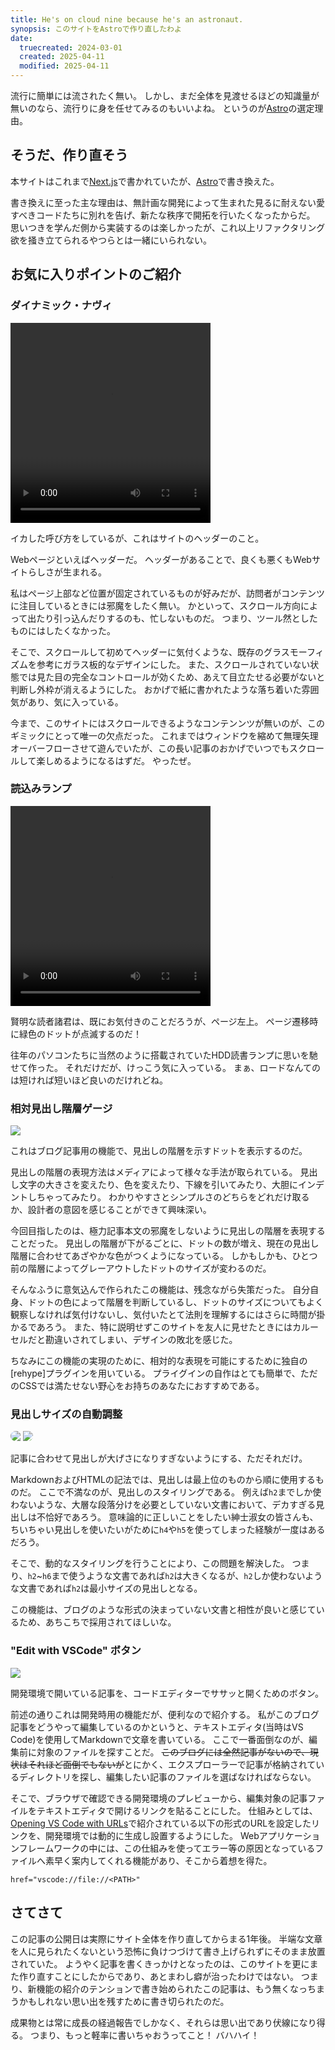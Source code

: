 ```yaml
---
title: He's on cloud nine because he's an astronaut.
synopsis: このサイトをAstroで作り直したわよ
date:
  truecreated: 2024-03-01
  created: 2025-04-11
  modified: 2025-04-11
---
```


流行に簡単には流されたく無い。
しかし、まだ全体を見渡せるほどの知識量が無いのなら、流行りに身を任せてみるのもいいよね。
というのが[Astro](https://astro.build/)の選定理由。

## そうだ、作り直そう

本サイトはこれまで[Next.js](https://nextjs.org/)で書かれていたが、[Astro](https://astro.build/)で書き換えた。

書き換えに至った主な理由は、無計画な開発によって生まれた見るに耐えない愛すべきコードたちに別れを告げ、新たな秩序で開拓を行いたくなったからだ。
思いつきを学んだ側から実装するのは楽しかったが、これ以上リファクタリング欲を掻き立てられるやつらとは一緒にいられない。

## お気に入りポイントのご紹介

### ダイナミック・ナヴィ


<video width="320" height="320" controls>
 <source src="/blog/astronaut-on-cloud-nine/dynamic-navi.mov">
</video>

イカした呼び方をしているが、これはサイトのヘッダーのこと。

Webページといえばヘッダーだ。
ヘッダーがあることで、良くも悪くもWebサイトらしさが生まれる。

私はページ上部など位置が固定されているものが好みだが、訪問者がコンテンツに注目しているときには邪魔をしたく無い。
かといって、スクロール方向によって出たり引っ込んだりするのも、忙しないものだ。
つまり、ツール然としたものにはしたくなかった。

そこで、スクロールして初めてヘッダーに気付くような、既存のグラスモーフィズムを参考にガラス板的なデザインにした。
また、スクロールされていない状態では見た目の完全なコントロールが効くため、あえて目立たせる必要がないと判断し外枠が消えるようにした。
おかげで紙に書かれたような落ち着いた雰囲気があり、気に入っている。

今まで、このサイトにはスクロールできるようなコンテンンツが無いのが、このギミックにとって唯一の欠点だった。
これまではウィンドウを縮めて無理矢理オーバーフローさせて遊んでいたが、この長い記事のおかげでいつでもスクロールして楽しめるようになるはずだ。
やったぜ。

### 読込みランプ

<video width="320" height="320" controls>
 <source src="/blog/astronaut-on-cloud-nine/indicator.mov">
</video>

賢明な読者諸君は、既にお気付きのことだろうが、ページ左上。
ページ遷移時に緑色のドットが点滅するのだ！

往年のパソコンたちに当然のように搭載されていたHDD読書ランプに思いを馳せて作った。
それだけだが、けっこう気に入っている。
まぁ、ロードなんてのは短ければ短いほど良いのだけれどね。

### 相対見出し階層ゲージ

![](/blog/astronaut-on-cloud-nine/relative-depth-gauge.png)

これはブログ記事用の機能で、見出しの階層を示すドットを表示するのだ。

見出しの階層の表現方法はメディアによって様々な手法が取られている。
見出し文字の大きさを変えたり、色を変えたり、下線を引いてみたり、大胆にインデントしちゃってみたり。
わかりやすさとシンプルさのどちらをどれだけ取るか、設計者の意図を感じることができて興味深い。

今回目指したのは、極力記事本文の邪魔をしないように見出しの階層を表現することだった。
見出しの階層が下がるごとに、ドットの数が増え、現在の見出し階層に合わせてあざやかな色がつくようになっている。
しかもしかも、ひとつ前の階層によってグレーアウトしたドットのサイズが変わるのだ。

そんなふうに意気込んで作られたこの機能は、残念ながら失策だった。
自分自身、ドットの色によって階層を判断しているし、ドットのサイズについてもよく観察しなければ気付けないし、気付いたとて法則を理解するにはさらに時間が掛かるであろう。
また、特に説明せずこのサイトを友人に見せたときにはカルーセルだと勘違いされてしまい、デザインの敗北を感じた。

ちなみにこの機能の実現のために、相対的な表現を可能にするために独自の[rehype]プラグインを用いている。
プライグインの自作はとても簡単で、ただのCSSでは満たせない野心をお持ちのあなたにおすすめである。

### 見出しサイズの自動調整

<p class="img-pair">
  <img src="/blog/astronaut-on-cloud-nine/heading-many.png" style="border-radius: 1rem 0 0 1rem;" />
  <img src="/blog/astronaut-on-cloud-nine/heading-few.png" style="border-radius: 0 1rem 1rem 0;border-left-width: 0px;"/>
</p>

記事に合わせて見出しが大げさになりすぎないようにする、ただそれだけ。

MarkdownおよびHTMLの記法では、見出しは最上位のものから順に使用するものだ。
ここで不満なのが、見出しのスタイリングである。
例えば`h2`までしか使わないような、大層な段落分けを必要としていない文書において、デカすぎる見出しは不恰好であろう。
意味論的に正しいことをしたい紳士淑女の皆さんも、ちいちゃい見出しを使いたいがために`h4`や`h5`を使ってしまった経験が一度はあるだろう。

そこで、動的なスタイリングを行うことにより、この問題を解決した。
つまり、`h2`~`h6`まで使うような文書であれば`h2`は大きくなるが、`h2`しか使わないような文書であれば`h2`は最小サイズの見出しとなる。

この機能は、ブログのような形式の決まっていない文書と相性が良いと感じているため、あちこちで採用されてほしいな。

### "Edit with VSCode" ボタン

![](/blog/astronaut-on-cloud-nine/edit-with-vscode.png)

開発環境で開いている記事を、コードエディターでササッと開くためのボタン。

前述の通りこれは開発時用の機能だが、便利なので紹介する。
私がこのブログ記事をどうやって編集しているのかというと、テキストエディタ(当時はVS Code)を使用してMarkdownで文章を書いている。
ここで一番面倒なのが、編集前に対象のファイルを探すことだ。
~~このブログには全然記事がないので、現状はそれほど面倒でもないが~~とにかく、エクスプローラーで記事が格納されているディレクトリを探し、編集したい記事のファイルを選ばなければならない。

そこで、ブラウザで確認できる開発環境のプレビューから、編集対象の記事ファイルをテキストエディタで開けるリンクを貼ることにした。
仕組みとしては、[Opening VS Code with URLs](https://code.visualstudio.com/docs/configure/command-line#_opening-vs-code-with-urls)で紹介されている以下の形式のURLを設定したリンクを、開発環境では動的に生成し設置するようにした。
Webアプリケーションフレームワークの中には、この仕組みを使ってエラー等の原因となっているファイルへ素早く案内してくれる機能があり、そこから着想を得た。

```
href="vscode://file://<PATH>"
```

## さてさて

この記事の公開日は実際にサイト全体を作り直してからまる1年後。
半端な文章を人に見られたくないという恐怖に負けつづけて書き上げられずにそのまま放置されていた。
ようやく記事を書くきっかけとなったのは、このサイトを更にまた作り直すことにしたからであり、あとまわし癖が治ったわけではない。
つまり、新機能の紹介のテンションで書き始められたこの記事は、もう無くなっちまうかもしれない思い出を残すために書き切られたのだ。

成果物とは常に成長の経過報告でしかなく、それらは思い出であり伏線になり得る。
つまり、もっと軽率に書いちゃおうってこと！
バハハイ！
